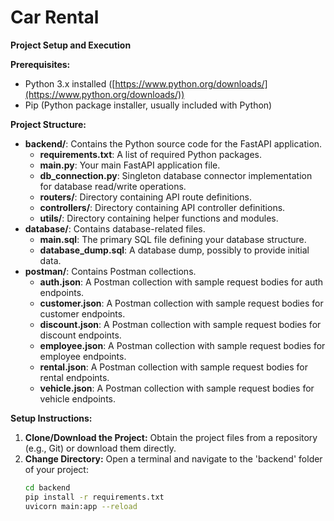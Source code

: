 # Car Rental

**Project Setup and Execution**

**Prerequisites:**

* Python 3.x installed ([https://www.python.org/downloads/](https://www.python.org/downloads/))
* Pip (Python package installer, usually included with Python)

**Project Structure:**

* **backend/**: Contains the Python source code for the FastAPI application.
    * **requirements.txt**: A list of required Python packages. 
    * **main.py**: Your main FastAPI application file.
    * **db_connection.py**: Singleton database connector implementation for database read/write operations.
    * **routers/**: Directory containing API route definitions.
    * **controllers/**: Directory containing API controller definitions.
    * **utils/**: Directory containing helper functions and modules.
* **database/**: Contains database-related files.
    * **main.sql**: The primary SQL file defining your database structure.
    * **database_dump.sql**: A database dump, possibly to provide initial data.
* **postman/**: Contains Postman collections.
    * **auth.json**: A Postman collection with sample request bodies for auth endpoints.
    * **customer.json**: A Postman collection with sample request bodies for customer endpoints.
    * **discount.json**: A Postman collection with sample request bodies for discount endpoints.
    * **employee.json**: A Postman collection with sample request bodies for employee endpoints.
    * **rental.json**: A Postman collection with sample request bodies for rental endpoints.
    * **vehicle.json**: A Postman collection with sample request bodies for vehicle endpoints.

**Setup Instructions:**

1. **Clone/Download the Project:** Obtain the project files from a repository (e.g., Git) or download them directly.
2. **Change Directory:** Open a terminal and navigate to the 'backend' folder of your project:
   ```bash
   cd backend
   pip install -r requirements.txt
   uvicorn main:app --reload
   ```
